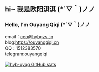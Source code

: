 ## hi~ 我是欧阳淇淇 (*´▽｀)ノノ
### Hello, I’m Ouyang Qiqi (*´▽｀)ノノ
email：ceo@hybgzs.cn<br>
blog:https://ouyangqiqi.cn<br>
QQ：1512383570<br>
telegram:ouyangqiqi<br>
<br>
[![hyb-oyqq GitHub stats](https://github-readme-stats.vercel.app/api?username=hyb-oyqq&show_icons=true&locale=cn&theme=synthwave)](https://github.com/anuraghazra/github-readme-stats)

